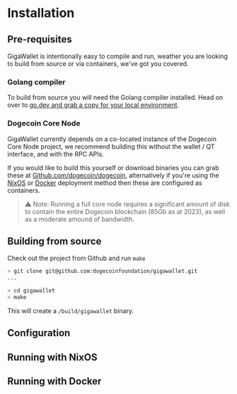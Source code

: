# Installation

## Pre-requisites 

GigaWallet is intentionally easy to compile and run, weather you
are looking to build from source or via containers, we've got you 
covered.

### Golang compiler

To build from source you will need the Golang compiler installed.
Head on over to [go.dev and grab a 
copy for your local environment](https://go.dev/doc/install).

### Dogecoin Core Node 

GigaWallet currently depends on a co-located instance of the Dogecoin
Core Node project, we recommend building this without the wallet / QT 
interface, and with the RPC APIs. 

If you would like to build this yourself or download binaries you 
can grab these at 
[Github.com/dogecoin/dogecoin](https://github.com/dogecoin/dogecoin),
alternatively if you're using the [NixOS](#running-with-nixos) or 
[Docker](#running-with-docker) deployment method then these are 
configured as containers.

> ⚠️ Note: Running a full core node requires a significant amount
> of disk to contain the entire Dogecoin blockchain (85Gb as at 2023), 
> as well as a moderate amound of bandwidth. 

## Building from source

Check out the project from Github and run `make`

```sh
> git clone git@github.com:dogecoinfoundation/gigawallet.git
...

> cd gigawallet
> make
```

This will create a `/build/gigawallet` binary. 

## Configuration 

## Running with NixOS

## Running with Docker
